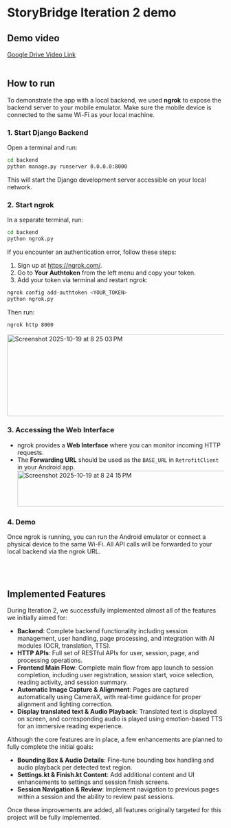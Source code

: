 # StoryBridge Iteration 2 demo

## Demo video
[Google Drive Video Link](https://drive.google.com/file/d/1--f2O0EBmdfJ4LIOAiRf4Nkua0eDT1nl/view?usp=sharing)
<br><br>
## How to run
To demonstrate the app with a local backend, we used **ngrok** to expose the backend server to your mobile emulator. Make sure the mobile device is connected to the same Wi-Fi as your local machine.

### 1. Start Django Backend
Open a terminal and run:

```bash
cd backend
python manage.py runserver 0.0.0.0:8000
```
This will start the Django development server accessible on your local network.

### 2. Start ngrok
In a separate terminal, run:
```bash
cd backend
python ngrok.py
```
If you encounter an authentication error, follow these steps:

1. Sign up at https://ngrok.com/.  
2. Go to **Your Authtoken** from the left menu and copy your token.  
3. Add your token via terminal and restart ngrok:
```bash
ngrok config add-authtoken <YOUR_TOKEN>
python ngrok.py
```

Then run:
```bash
ngrok http 8000
```
<img width="792" height="190" alt="Screenshot 2025-10-19 at 8 25 03 PM" src="https://github.com/user-attachments/assets/ca11b776-0a4a-44cd-a73a-67f7b4d8dc4f" />

### 3. Accessing the Web Interface
- ngrok provides a **Web Interface** where you can monitor incoming HTTP requests.
- The **Forwarding URL** should be used as the `BASE_URL` in `RetrofitClient` in your Android app.
  <img width="679" height="83" alt="Screenshot 2025-10-19 at 8 24 15 PM" src="https://github.com/user-attachments/assets/6ee35e3c-b1d7-4623-8c6d-6b524cb76d1d" />

### 4. Demo
Once ngrok is running, you can run the Android emulator or connect a physical device to the same Wi-Fi. All API calls will be forwarded to your local backend via the ngrok URL.

<br><br>
## Implemented Features

During Iteration 2, we successfully implemented almost all of the features we initially aimed for:

- **Backend**: Complete backend functionality including session management, user handling, page processing, and integration with AI modules (OCR, translation, TTS).  
- **HTTP APIs**: Full set of RESTful APIs for user, session, page, and processing operations.  
- **Frontend Main Flow**: Complete main flow from app launch to session completion, including user registration, session start, voice selection, reading activity, and session summary.  
- **Automatic Image Capture & Alignment**: Pages are captured automatically using CameraX, with real-time guidance for proper alignment and lighting correction.  
- **Display translated text & Audio Playback**: Translated text is displayed on screen, and corresponding audio is played using emotion-based TTS for an immersive reading experience.

Although the core features are in place, a few enhancements are planned to fully complete the initial goals:

- **Bounding Box & Audio Details**: Fine-tune bounding box handling and audio playback per detected text region.  
- **Settings.kt & Finish.kt Content**: Add additional content and UI enhancements to settings and session finish screens.  
- **Session Navigation & Review**: Implement navigation to previous pages within a session and the ability to review past sessions.

Once these improvements are added, all features originally targeted for this project will be fully implemented.

